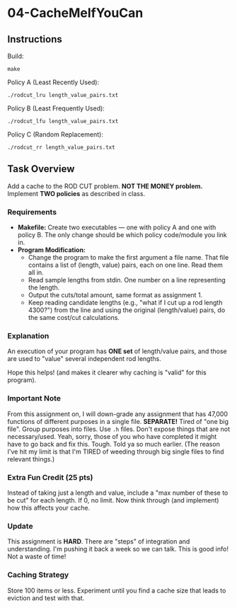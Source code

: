 # 04-CacheMeIfYouCan

## Instructions

Build:

`make`

Policy A (Least Recently Used):

`./rodcut_lru length_value_pairs.txt`

Policy B (Least Frequently Used):

`./rodcut_lfu length_value_pairs.txt` 

Policy C (Random Replacement):

`./rodcut_rr length_value_pairs.txt` 

## Task Overview

Add a cache to the ROD CUT problem. **NOT THE MONEY problem.** Implement **TWO policies** as described in class.

### Requirements

- **Makefile:** Create two executables — one with policy A and one with policy B. The only change should be which policy code/module you link in.
- **Program Modification:**
  - Change the program to make the first argument a file name. That file contains a list of (length, value) pairs, each on one line. Read them all in.
  - Read sample lengths from stdin. One number on a line representing the length.
  - Output the cuts/total amount, same format as assignment 1.
  - Keep reading candidate lengths (e.g., "what if I cut up a rod length 4300?") from the line and using the original (length/value) pairs, do the same cost/cut calculations.

### Explanation

An execution of your program has **ONE set** of length/value pairs, and those are used to "value" several independent rod lengths.

Hope this helps! (and makes it clearer why caching is "valid" for this program).

### Important Note

From this assignment on, I will down-grade any assignment that has 47,000 functions of different purposes in a single file. **SEPARATE!** Tired of "one big file". Group purposes into files. Use `.h` files. Don't expose things that are not necessary/used. <thank you> Yeah, sorry, those of you who have completed it might have to go back and fix this. Tough. Told ya so much earlier. (The reason I've hit my limit is that I'm TIRED of weeding through big single files to find relevant things.)

### Extra Fun Credit (25 pts)

Instead of taking just a length and value, include a "max number of these to be cut" for each length. If 0, no limit. Now think through (and implement) how this affects your cache.

### Update

This assignment is **HARD**. There are "steps" of integration and understanding. I'm pushing it back a week so we can talk. This is good info! Not a waste of time!

### Caching Strategy

Store 100 items or less. Experiment until you find a cache size that leads to eviction and test with that.
